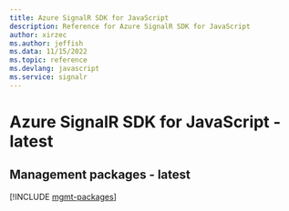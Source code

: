 ```yaml
---
title: Azure SignalR SDK for JavaScript
description: Reference for Azure SignalR SDK for JavaScript
author: xirzec
ms.author: jeffish
ms.data: 11/15/2022
ms.topic: reference
ms.devlang: javascript
ms.service: signalr
---
```

# Azure SignalR SDK for JavaScript - latest

## Management packages - latest
[!INCLUDE [mgmt-packages](signalr-mgmt-index.md)]